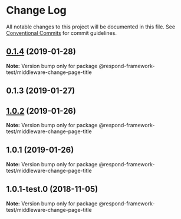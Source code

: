 # Change Log

All notable changes to this project will be documented in this file.
See [Conventional Commits](https://conventionalcommits.org) for commit guidelines.

## [0.1.4](https://github.com/respond-framework/rudy/compare/v0.1.4-alpha.4...v0.1.4) (2019-01-28)

**Note:** Version bump only for package @respond-framework-test/middleware-change-page-title





## 0.1.3 (2019-01-27)
## [1.0.2](https://github.com/respond-framework/rudy/compare/@respond-framework-test/middleware-change-page-title@1.0.1...@respond-framework-test/middleware-change-page-title@1.0.2) (2019-01-26)

**Note:** Version bump only for package @respond-framework-test/middleware-change-page-title





## 1.0.1 (2019-01-26)

**Note:** Version bump only for package @respond-framework-test/middleware-change-page-title





## 1.0.1-test.0 (2018-11-05)

**Note:** Version bump only for package @respond-framework-test/middleware-change-page-title
